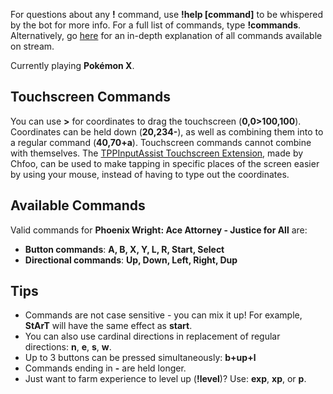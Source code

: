 For questions about any **!** command, use **!help [command]** to be whispered by the bot for more info. For a full list of commands, type **!commands**. Alternatively, go [here](https://twitchplayspokemon.tv/commands) for an in-depth explanation of all commands available on stream.

Currently playing **Pokémon X**.

## Touchscreen Commands

You can use **>** for coordinates to drag the touchscreen (**0,0>100,100**). Coordinates can be held down (**20,234-**), as well as combining them into to a regular command (**40,70+a**). Touchscreen commands cannot combine with themselves. The [TPPInputAssist Touchscreen Extension](https://github.com/chfoo/tppinputassist), made by Chfoo, can be used to make tapping in specific places of the screen easier by using your mouse, instead of having to type out the coordinates.

## Available Commands

Valid commands for **Phoenix Wright: Ace Attorney - Justice for All** are:
- **Button commands**: **A, B, X, Y, L, R, Start, Select**
- **Directional commands**: **Up, Down, Left, Right, Dup**

## Tips
- Commands are not case sensitive - you can mix it up! For example, **StArT** will have the same effect as **start**.
- You can also use cardinal directions in replacement of regular directions: **n**, **e**, **s**, **w**.
- Up to 3 buttons can be pressed simultaneously: **b+up+l**
- Commands ending in **-** are held longer.
- Just want to farm experience to level up (**!level**)? Use: **exp**, **xp**, or **p**.